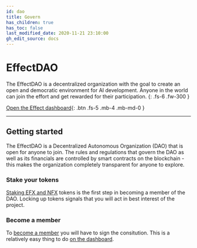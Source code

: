 ```yaml
---
id: dao
title: Govern
has_children: true
has_toc: false
last_modified_date: 2020-11-21 23:10:00
gh_edit_source: docs
---
```


# EffectDAO

The EffectDAO is a decentralized organization with the goal to create an open
and democratic environment for AI development. Anyone in the world can join the
effort and get rewarded for their participation.
{: .fs-6 .fw-300 }

[Open the Effect dashboard](https://dashboard.effect.ai){: .btn .fs-5 .mb-4 .mb-md-0 }

---

## Getting started

The EffectDAO is a Decentralized Autonomous Organization (DAO) that is open for
anyone to join. The rules and regulations that govern the DAO as well as its
financials are controlled by smart contracts on the blockchain - this makes the
organization completely transparent for anyone to explore.

### Stake your tokens

[Staking EFX and NFX](staking.html) tokens is the first step in becoming a member of
the DAO. Locking up tokens signals that you will act in best interest of the
project.

### Become a member

To [become a member](ranks.html) you will have to sign the consitution. This is a
relatively easy thing to do [on the dashboard](https://dashboard.effect.ai).
